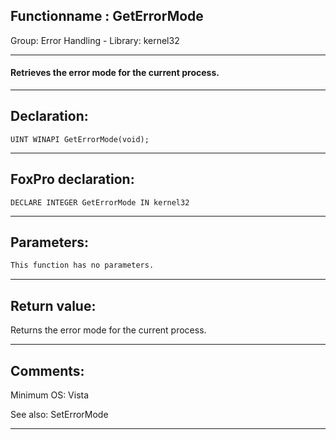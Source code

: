 <link rel="stylesheet" type="text/css" href="../../css/win32api.css">  
<link rel="stylesheet" href="https://cdnjs.cloudflare.com/ajax/libs/font-awesome/4.7.0/css/font-awesome.min.css">

## Functionname : GetErrorMode
Group: Error Handling - Library: kernel32    
***  


#### Retrieves the error mode for the current process.
***  


## Declaration:
```foxpro  
UINT WINAPI GetErrorMode(void);  
```  
***  


## FoxPro declaration:
```foxpro  
DECLARE INTEGER GetErrorMode IN kernel32  
```  
***  


## Parameters:
```txt  
This function has no parameters.  
```  
***  


## Return value:
Returns the error mode for the current process.  
***  


## Comments:
Minimum OS: Vista  
  
See also: SetErrorMode   
  
***  


